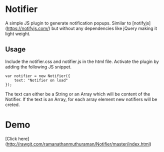 # Notifier
A simple JS plugin to generate notification popups. Similar to [notifyjs] (https://notifyjs.com/) but without any dependencies like jQuery making it light weight.

## Usage
Include the notifier.css and notifier.js in the html file. Activate the plugin by adding the following JS snippet.

```
var notifier = new Notifier({
    text: "Notifier on load"
});
```

The text can either be a String or an Array which will be content of the Notifier. If the text is an Array, for each array element new notifiers will be creted.

# Demo 
[Click here] (http://rawgit.com/ramanathanmuthuraman/Notifier/master/index.html)
